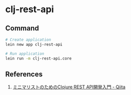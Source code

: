 # clj-rest-api

## Command

```bash
# Create application
lein new app clj-rest-api
```

```bash
# Run application
lein run -m clj-rest-api.core
```

## References

1. [ミニマリストのためのClojure REST API開発入門 - Qiita](https://qiita.com/lagenorhynque/items/b15689e5432e0170b172#%E4%BE%9D%E5%AD%98%E3%83%A9%E3%82%A4%E3%83%96%E3%83%A9%E3%83%AA%E3%81%AE%E8%BF%BD%E5%8A%A0)
